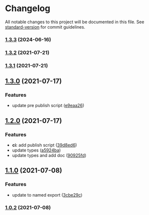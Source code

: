 # Changelog

All notable changes to this project will be documented in this file. See [standard-version](https://github.com/conventional-changelog/standard-version) for commit guidelines.

### [1.3.3](https://github.com/ramchaik/batch-promise/compare/v1.3.2...v1.3.3) (2024-06-16)

### [1.3.2](https://github.com/ramchaik/batch-promise/compare/v1.3.1...v1.3.2) (2021-07-21)

### [1.3.1](https://github.com/ramchaik/batch-promise/compare/v1.3.0...v1.3.1) (2021-07-21)

## [1.3.0](https://github.com/ramchaik/batch-promise/compare/v1.2.0...v1.3.0) (2021-07-17)


### Features

* update pre publish script ([e9eaa26](https://github.com/ramchaik/batch-promise/commit/e9eaa2656be80d8f3ca0765505e53dd044b10b9a))

## [1.2.0](https://github.com/ramchaik/batch-promise/compare/v1.1.0...v1.2.0) (2021-07-17)


### Features

* **ci:** add publish script ([39d8ed6](https://github.com/ramchaik/batch-promise/commit/39d8ed60f9c24fd8038956b4f45ff0088aa91859))
* update types ([a5924ba](https://github.com/ramchaik/batch-promise/commit/a5924ba8bc47c4eef63ef7ae033b12abae1cee0d))
* update types and add doc ([90925fd](https://github.com/ramchaik/batch-promise/commit/90925fd4e960561358ba64e5bc6e055d6b9f0064))

## [1.1.0](https://github.com/ramchaik/batch-promise/compare/v1.0.2...v1.1.0) (2021-07-08)


### Features

* update to named export ([3cbe29c](https://github.com/ramchaik/batch-promise/commit/3cbe29cc5a0eb8a1ea3259f30081e7e11f3228dd))

### [1.0.2](https://github.com/ramchaik/batch-promise/compare/v1.0.1...v1.0.2) (2021-07-08)
